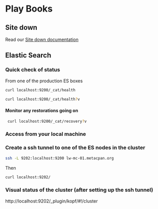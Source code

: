 # Play Books

## Site down

Read our [Site down documentation](./site_down.md) 

## Elastic Search

### Quick check of status
From one of the production ES boxes
```sh
curl localhost:9200/_cat/health

curl localhost:9200/_cat/health?v
```

#### Monitor any restorations going on
```sh
 curl localhost:9200/_cat/recovery?v
 ```

### Access from your local machine

### Create a ssh tunnel to one of the ES nodes in the cluster
```sh
ssh -L 9202:localhost:9200 lw-mc-01.metacpan.org
```
Then
```sh
curl localhost:9202/
```

### Visual status of the cluster (after setting up the ssh tunnel)

http://localhost:9202/_plugin/kopf/#!/cluster


